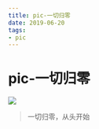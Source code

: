 ```yaml
--- 
title: pic-一切归零 
date: 2019-06-20
tags: 
- pic 
---
```

# pic-一切归零
![](https://cdn.jsdelivr.net/gh/nber1994/fu0k@master/uPic/20190620112623382_327916834.png)

> 一切归零，从头开始
